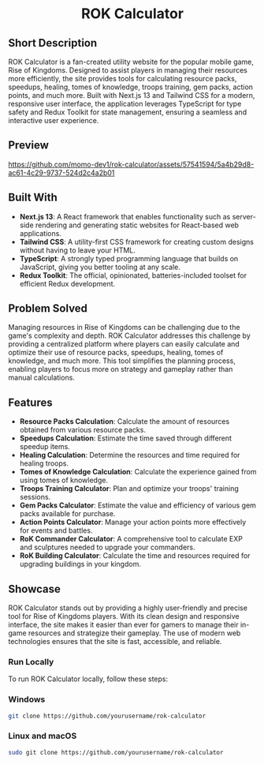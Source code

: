 <h1 align="center">ROK Calculator</h1> 

## Short Description

ROK Calculator is a fan-created utility website for the popular mobile game, Rise of Kingdoms. Designed to assist players in managing their resources more efficiently, the site provides tools for calculating resource packs, speedups, healing, tomes of knowledge, troops training, gem packs, action points, and much more. Built with Next.js 13 and Tailwind CSS for a modern, responsive user interface, the application leverages TypeScript for type safety and Redux Toolkit for state management, ensuring a seamless and interactive user experience.

## Preview

https://github.com/momo-dev1/rok-calculator/assets/57541594/5a4b29d8-ac61-4c29-9737-524d2c4a2b01

## Built With

- **Next.js 13**: A React framework that enables functionality such as server-side rendering and generating static websites for React-based web applications.
- **Tailwind CSS**: A utility-first CSS framework for creating custom designs without having to leave your HTML.
- **TypeScript**: A strongly typed programming language that builds on JavaScript, giving you better tooling at any scale.
- **Redux Toolkit**: The official, opinionated, batteries-included toolset for efficient Redux development.

## Problem Solved

Managing resources in Rise of Kingdoms can be challenging due to the game's complexity and depth. ROK Calculator addresses this challenge by providing a centralized platform where players can easily calculate and optimize their use of resource packs, speedups, healing, tomes of knowledge, and much more. This tool simplifies the planning process, enabling players to focus more on strategy and gameplay rather than manual calculations.

## Features

- **Resource Packs Calculation**: Calculate the amount of resources obtained from various resource packs.
- **Speedups Calculation**: Estimate the time saved through different speedup items.
- **Healing Calculation**: Determine the resources and time required for healing troops.
- **Tomes of Knowledge Calculation**: Calculate the experience gained from using tomes of knowledge.
- **Troops Training Calculator**: Plan and optimize your troops' training sessions.
- **Gem Packs Calculator**: Estimate the value and efficiency of various gem packs available for purchase.
- **Action Points Calculator**: Manage your action points more effectively for events and battles.
- **RoK Commander Calculator**: A comprehensive tool to calculate EXP and sculptures needed to upgrade your commanders.
- **RoK Building Calculator**: Calculate the time and resources required for upgrading buildings in your kingdom.

## Showcase

ROK Calculator stands out by providing a highly user-friendly and precise tool for Rise of Kingdoms players. With its clean design and responsive interface, the site makes it easier than ever for gamers to manage their in-game resources and strategize their gameplay. The use of modern web technologies ensures that the site is fast, accessible, and reliable.

### Run Locally


To run ROK Calculator locally, follow these steps:

### Windows

```bash
git clone https://github.com/yourusername/rok-calculator
```

### Linux and macOS

```bash
sudo git clone https://github.com/yourusername/rok-calculator
```
